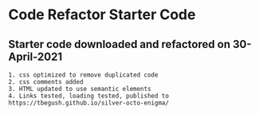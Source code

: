 # Code Refactor Starter Code

## Starter code downloaded and refactored on 30-April-2021
	1. css optimized to remove duplicated code
	2. css comments added
	3. HTML updated to use semantic elements
	4. Links tested, loading tested, published to https://tbegush.github.io/silver-octo-enigma/ 
